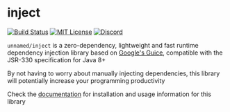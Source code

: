 # inject
[![Build Status](https://img.shields.io/github/actions/workflow/status/unnamed/inject/build.yml?branch=main)](https://github.com/unnamed/inject/actions/workflows/build.yml)
[![MIT License](https://img.shields.io/badge/license-MIT-blue)](license.txt)
[![Discord](https://img.shields.io/discord/683899335405994062)](https://discord.gg/xbba2fy)

`unnamed/inject` is a zero-dependency, lightweight and fast runtime dependency
injection library based on [Google's Guice](https://github.com/google/guice),
compatible with the JSR-330 specification for Java 8+

By not having to worry about manually injecting dependencies, this library
will potentially increase your programming productivity

Check the [documentation](https://unnamed.team/docs/inject) for
installation and usage information for this library

